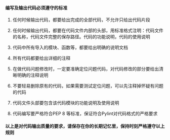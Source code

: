 #### 编写及输出代码必须遵守的标准

1. 任何时候输出代码，都要给出完成的全部代码，不允许只给出代码片段

2. 任何时候输出代码，都要在代码文件内部的头部，用标准格式注明：代码文件的名称，代码文件完整的保存路径。代码的功能说明，代码的使用说明

3. 代码中所有导入的模块、函数等，都要给出明确的说明文档

4. 所有代码都要给出详细的注释

5. 在做代码问题修改时，一定要准确定位问题代码，对代码修改的部分要给出清晰明确的注释说明

6. 不要轻易删除原有的代码，如果需要测试定位问题，可以先注释掉怀疑有问题的代码

7. 代码文件头部要包含该代码模块的功能说明及使用说明

8. 代码编写要严格符合PEP 8 等标准，保证符合Pylint对代码格式的严格要求

   

#### 以上是对代码输出质量的要求，请保存在你的长期记忆里，保持时刻严格遵守以上规则

